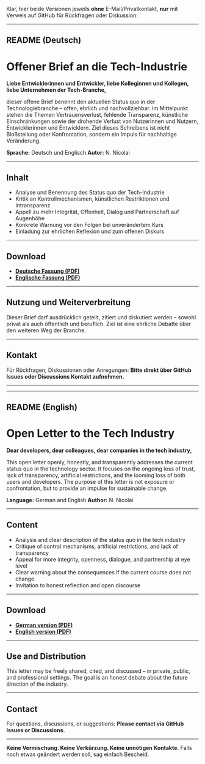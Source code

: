 Klar, hier beide Versionen jeweils **ohne** E-Mail/Privatkontakt, **nur** mit Verweis auf GitHub für Rückfragen oder Diskussion:

---

## README (Deutsch)

# Offener Brief an die Tech-Industrie

**Liebe Entwicklerinnen und Entwickler, liebe Kolleginnen und Kollegen, liebe Unternehmen der Tech-Branche,**

dieser offene Brief benennt den aktuellen Status quo in der Technologiebranche – offen, ehrlich und nachvollziehbar. Im Mittelpunkt stehen die Themen Vertrauensverlust, fehlende Transparenz, künstliche Einschränkungen sowie der drohende Verlust von Nutzerinnen und Nutzern, Entwicklerinnen und Entwicklern. Ziel dieses Schreibens ist nicht Bloßstellung oder Konfrontation, sondern ein Impuls für nachhaltige Veränderung.

**Sprache:** Deutsch und Englisch
**Autor:** N. Nicolai

---

## Inhalt

* Analyse und Benennung des Status quo der Tech-Industrie
* Kritik an Kontrollmechanismen, künstlichen Restriktionen und Intransparenz
* Appell zu mehr Integrität, Offenheit, Dialog und Partnerschaft auf Augenhöhe
* Konkrete Warnung vor den Folgen bei unverändertem Kurs
* Einladung zur ehrlichen Reflexion und zum offenen Diskurs

---

## Download

* **[Deutsche Fassung (PDF)](./Offener%20Brief_t.pdf)**
* **[Englische Fassung (PDF)](./Open%20letter_t.pdf)**

---

## Nutzung und Weiterverbreitung

Dieser Brief darf ausdrücklich geteilt, zitiert und diskutiert werden – sowohl privat als auch öffentlich und beruflich.
Ziel ist eine ehrliche Debatte über den weiteren Weg der Branche.

---

## Kontakt

Für Rückfragen, Diskussionen oder Anregungen:
**Bitte direkt über GitHub Issues oder Discussions Kontakt aufnehmen.**

---

---

## README (English)

# Open Letter to the Tech Industry

**Dear developers, dear colleagues, dear companies in the tech industry,**

This open letter openly, honestly, and transparently addresses the current status quo in the technology sector. It focuses on the ongoing loss of trust, lack of transparency, artificial restrictions, and the looming loss of both users and developers. The purpose of this letter is not exposure or confrontation, but to provide an impulse for sustainable change.

**Language:** German and English
**Author:** N. Nicolai

---

## Content

* Analysis and clear description of the status quo in the tech industry
* Critique of control mechanisms, artificial restrictions, and lack of transparency
* Appeal for more integrity, openness, dialogue, and partnership at eye level
* Clear warning about the consequences if the current course does not change
* Invitation to honest reflection and open discourse

---

## Download

* **[German version (PDF)](./Offener%20Brief_t.pdf)**
* **[English version (PDF)](./Open%20letter_t.pdf)**

---

## Use and Distribution

This letter may be freely shared, cited, and discussed – in private, public, and professional settings.
The goal is an honest debate about the future direction of the industry.

---

## Contact

For questions, discussions, or suggestions:
**Please contact via GitHub Issues or Discussions.**

---

**Keine Vermischung. Keine Verkürzung. Keine unnötigen Kontakte.**
Falls noch etwas geändert werden soll, sag einfach Bescheid.
